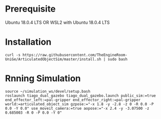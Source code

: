 # Prerequisite
Ubuntu 18.0.4 LTS OR WSL2 with Ubuntu 18.0.4 LTS
# Installation
```
curl -s https://raw.githubusercontent.com/TheEngineRoom-UniGe/ArticulatedObjectSim/master/install.sh | sudo bash
```
# Rnning Simulation
```
source ~/simulation_ws/devel/setup.bash
roslaunch tiago_dual_gazebo tiago_dual_gazebo.launch public_sim:=true end_effector_left:=pal-gripper end_effector_right:=pal-gripper world:=articulated_object_sim gzpose:="-x 1.8 -y -2.8 -z 0 -R 0.0 -P 0.0 -Y 0.0" use_moveit_camera:=true aopose:="-x 2.4 -y -3.07500 -z 0.685003 -R 0 -P 0.0 -Y 0"
```
